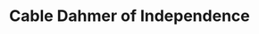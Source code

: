 ---
title: "Cable Dahmer of Independence"
url: /independence/cable-dahmer-of-independence/
shop: Autohaus
---